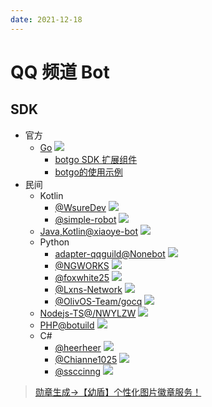 ```yaml
---
date: 2021-12-18
---
```


# QQ 频道 Bot

## SDK

- 官方
  - [Go](https://github.com/tencent-connect/botgo)
    ![](https://unv-shield.librian.net/api/unv_shield?repo=tencent-connect/botgo&url=https://avatars.githubusercontent.com/u//89066837&scale=2)
    - [botgo SDK 扩展组件](https://github.com/tencent-connect/botgo-plugins)
    - [botgo的使用示例](https://github.com/tencent-connect/botgo-demos)
- 民间
  - Kotlin
    - [@WsureDev](https://github.com/WsureDev/qq-official-guild-bot)
      ![](https://unv-shield.librian.net/api/unv_shield?repo=WsureDev/qq-official-guild-bot&url=https://avatars.githubusercontent.com/u//32191389&scale=2)
    - [@simple-robot](https://github.com/simple-robot/simbot-component-tencent-guild)
      ![](https://unv-shield.librian.net/api/unv_shield?repo=simple-robot/simbot-component-tencent-guild&url=https://avatars.githubusercontent.com/u//78127696&scale=2)
  - [Java,Kotlin@xiaoye-bot](https://github.com/xiaoye-bot/qq-official-bot-sdk)
    ![](https://unv-shield.librian.net/api/unv_shield?repo=xiaoye-bot/qq-official-bot-sdk&url=https://avatars.githubusercontent.com/u//95488113&scale=2)
  - Python
    - [adapter-qqguild@Nonebot](https://github.com/nonebot/adapter-qqguild)
      ![](https://unv-shield.librian.net/api/unv_shield?repo=nonebot/adapter-qqguild&url=https://avatars.githubusercontent.com/u//63496654&scale=3)
    - [@NGWORKS](https://github.com/NGWORKS/qq_guild_bot)
      ![](https://unv-shield.librian.net/api/unv_shield?repo=NGWORKS/qq_guild_bot&url=https://avatars.githubusercontent.com/u//58591924&scale=2)
    - [@foxwhite25](https://github.com/foxwhite25/qq.py)
      ![](https://unv-shield.librian.net/api/unv_shield?repo=foxwhite25/qq.py&url=https://avatars.githubusercontent.com/u//39846845&scale=2)
    - [@Lxns-Network](https://github.com/Lxns-Network/qq-guild-python-sdk)
      ![](https://unv-shield.librian.net/api/unv_shield?repo=Lxns-Network/qq-guild-python-sdk&url=https://avatars.githubusercontent.com/u//63868458&scale=2)
    - [@OlivOS-Team/gocq](https://github.com/OlivOS-Team/OlivOS)
      ![](https://unv-shield.librian.net/api/unv_shield?repo=OlivOS-Team/OlivOS&url=https://avatars.githubusercontent.com/u//72327648&scale=2)
  - [Nodejs-TS@/NWYLZW](https://github.com/NWYLZW/qq-guild-sdk)
    ![](https://unv-shield.librian.net/api/unv_shield?repo=NWYLZW/qq-guild-sdk&url=https://avatars.githubusercontent.com/u//51358815&scale=2)
  - [PHP@botuild](https://github.com/botuild/guild-bot-protocol)
    ![](https://unv-shield.librian.net/api/unv_shield?repo=botuild/guild-bot-protocol&url=https://avatars.githubusercontent.com/u//94901921&scale=2)
  - C#
    - [@heerheer](https://github.com/heerheer/QBot4Sharp)
      ![](https://unv-shield.librian.net/api/unv_shield?repo=heerheer/QBot4Sharp&url=https://avatars.githubusercontent.com/u//22632184&scale=2)
    - [@Chianne1025](https://github.com/Chianne1025/QQChannelFramework)
      ![](https://unv-shield.librian.net/api/unv_shield?repo=Chianne1025/QQChannelFramework&url=https://avatars.githubusercontent.com/u//95136511&scale=2)
    - [@ssccinng](https://github.com/ssccinng/Masuda.Net)
      ![](https://unv-shield.librian.net/api/unv_shield?repo=ssccinng/Masuda.Net&url=https://avatars.githubusercontent.com/u//22047352&scale=2)

> [勋章生成->【幼盾】个性化图片徽章服务！](https://github.com/RimoChan/unv-shield)

